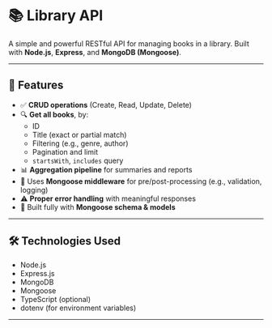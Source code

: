 # 📚 Library API

A simple and powerful RESTful API for managing books in a library. Built with **Node.js**, **Express**, and **MongoDB (Mongoose)**.

---

## 🚀 Features

- ✅ **CRUD operations** (Create, Read, Update, Delete)
- 🔍 **Get all books**, by:
  - ID
  - Title (exact or partial match)
  - Filtering (e.g., genre, author)
  - Pagination and limit
  - `startsWith`, `includes` query
- 📊 **Aggregation pipeline** for summaries and reports
- 🔐 Uses **Mongoose middleware** for pre/post-processing (e.g., validation, logging)
- ⚠️ **Proper error handling** with meaningful responses
- 🔧 Built fully with **Mongoose schema & models**

---

## 🛠️ Technologies Used

- Node.js
- Express.js
- MongoDB
- Mongoose
- TypeScript (optional)
- dotenv (for environment variables)

---

